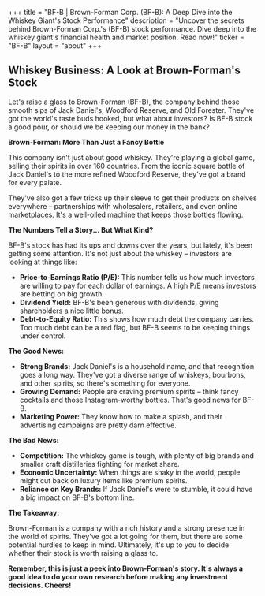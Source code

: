 +++
title = "BF-B |  Brown-Forman Corp. (BF-B): A Deep Dive into the Whiskey Giant's Stock Performance"
description = "Uncover the secrets behind Brown-Forman Corp.'s (BF-B) stock performance. Dive deep into the whiskey giant's financial health and market position. Read now!"
ticker = "BF-B"
layout = "about"
+++

        


## Whiskey Business: A Look at Brown-Forman's Stock

Let's raise a glass to Brown-Forman (BF-B), the company behind those smooth sips of Jack Daniel's, Woodford Reserve, and Old Forester. They've got the world's taste buds hooked, but what about investors? Is BF-B stock a good pour, or should we be keeping our money in the bank?

**Brown-Forman: More Than Just a Fancy Bottle**

This company isn't just about good whiskey. They're playing a global game, selling their spirits in over 160 countries. From the iconic square bottle of Jack Daniel's to the more refined Woodford Reserve, they've got a brand for every palate. 

They've also got a few tricks up their sleeve to get their products on shelves everywhere – partnerships with wholesalers, retailers, and even online marketplaces. It's a well-oiled machine that keeps those bottles flowing.

**The Numbers Tell a Story... But What Kind?**

BF-B's stock has had its ups and downs over the years, but lately, it's been getting some attention. It's not just about the whiskey – investors are looking at things like:

* **Price-to-Earnings Ratio (P/E):** This number tells us how much investors are willing to pay for each dollar of earnings. A high P/E means investors are betting on big growth.
* **Dividend Yield:** BF-B's been generous with dividends, giving shareholders a nice little bonus.
* **Debt-to-Equity Ratio:** This shows how much debt the company carries. Too much debt can be a red flag, but BF-B seems to be keeping things under control.

**The Good News:**

* **Strong Brands:** Jack Daniel's is a household name, and that recognition goes a long way. They've got a diverse range of whiskeys, bourbons, and other spirits, so there's something for everyone.
* **Growing Demand:** People are craving premium spirits – think fancy cocktails and those Instagram-worthy bottles. That's good news for BF-B.
* **Marketing Power:** They know how to make a splash, and their advertising campaigns are pretty darn effective.

**The Bad News:**

* **Competition:** The whiskey game is tough, with plenty of big brands and smaller craft distilleries fighting for market share.
* **Economic Uncertainty:** When things are shaky in the world, people might cut back on luxury items like premium spirits.
* **Reliance on Key Brands:** If Jack Daniel's were to stumble, it could have a big impact on BF-B's bottom line.

**The Takeaway:**

Brown-Forman is a company with a rich history and a strong presence in the world of spirits. They've got a lot going for them, but there are some potential hurdles to keep in mind. Ultimately, it's up to you to decide whether their stock is worth raising a glass to. 

**Remember, this is just a peek into Brown-Forman's story. It's always a good idea to do your own research before making any investment decisions. Cheers!** 

        